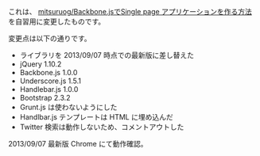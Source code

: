 これは、 [mitsuruog/Backbone.jsでSingle page アプリケーションを作る方法](https://github.com/mitsuruog/SPA-with-Backbone) を自習用に変更したものです。

変更点は以下の通りです。

* ライブラリを 2013/09/07 時点での最新版に差し替えた
 * jQuery 1.10.2
 * Backbone.js 1.0.0
 * Underscore.js 1.5.1
 * Handlebar.js 1.0.0
 * Bootstrap 2.3.2
* Grunt.js は使わないようにした
 * Handlbar.js テンプレートは HTML に埋め込んだ
* Twitter 検索は動作しないため、コメントアウトした

2013/09/07 最新版 Chrome にて動作確認。
